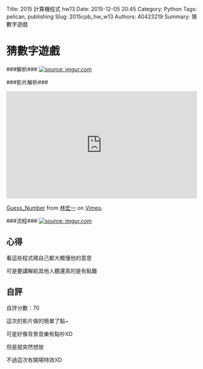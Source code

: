 Title: 2015 計算機程式 hw13
Date: 2015-12-05 20:45
Category: Python
Tags: pelican, publishing
Slug: 2015cpb_hw_w13
Authors: 40423219
Summary: 猜數字遊戲




猜數字遊戲
==========

                                        
                                                
                                                
###解析###
<a href="http://imgur.com/FxIA2DT"><img src="http://i.imgur.com/FxIA2DT.jpg" title="source: imgur.com" /></a>
            
            
            
            
###影片解析###
<iframe src="https://player.vimeo.com/video/151784074" width="500" height="281" frameborder="0" webkitallowfullscreen mozallowfullscreen allowfullscreen></iframe> <p><a href="https://vimeo.com/151784074">Guess_Number</a> from <a href="https://vimeo.com/user47671379">林宏一</a> on <a href="https://vimeo.com">Vimeo</a>.</p>
                    
                    
                    
                    

###流程###
<a href="http://imgur.com/Vb0uBlB"><img src="http://i.imgur.com/Vb0uBlB.jpg" title="source: imgur.com" /></a>
                
                
                
                
 心得
 -------
看這些程式碼自己都大概懂他的意思
                     
 可是要講解給其他人聽還真的是有點難
                        
                            
                            
 自評
 -------
 自評分數：70
                                
 這次的影片做的簡單了點~
            
可是好像背景音樂有點吵XD
                
但是就突然想放
                        
不過這次有開場特效XD

 
 
 
 
 